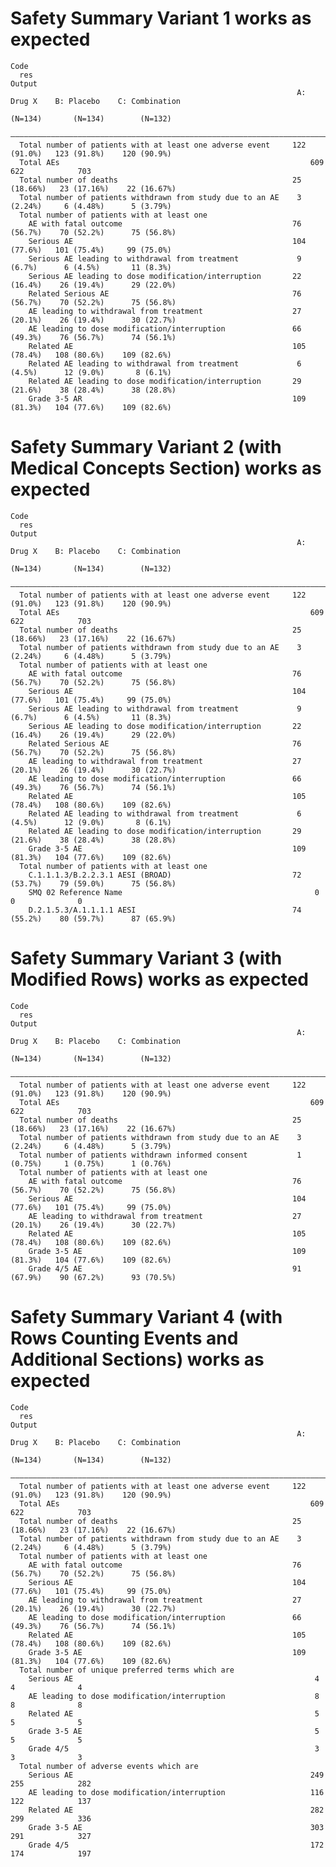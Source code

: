 # Safety Summary Variant 1 works as expected

    Code
      res
    Output
                                                                    A: Drug X    B: Placebo    C: Combination
                                                                     (N=134)       (N=134)        (N=132)    
      ———————————————————————————————————————————————————————————————————————————————————————————————————————
      Total number of patients with at least one adverse event     122 (91.0%)   123 (91.8%)    120 (90.9%)  
      Total AEs                                                        609           622            703      
      Total number of deaths                                       25 (18.66%)   23 (17.16%)    22 (16.67%)  
      Total number of patients withdrawn from study due to an AE    3 (2.24%)     6 (4.48%)      5 (3.79%)   
      Total number of patients with at least one                                                             
        AE with fatal outcome                                      76 (56.7%)    70 (52.2%)      75 (56.8%)  
        Serious AE                                                 104 (77.6%)   101 (75.4%)     99 (75.0%)  
        Serious AE leading to withdrawal from treatment             9 (6.7%)      6 (4.5%)       11 (8.3%)   
        Serious AE leading to dose modification/interruption       22 (16.4%)    26 (19.4%)      29 (22.0%)  
        Related Serious AE                                         76 (56.7%)    70 (52.2%)      75 (56.8%)  
        AE leading to withdrawal from treatment                    27 (20.1%)    26 (19.4%)      30 (22.7%)  
        AE leading to dose modification/interruption               66 (49.3%)    76 (56.7%)      74 (56.1%)  
        Related AE                                                 105 (78.4%)   108 (80.6%)    109 (82.6%)  
        Related AE leading to withdrawal from treatment             6 (4.5%)      12 (9.0%)       8 (6.1%)   
        Related AE leading to dose modification/interruption       29 (21.6%)    38 (28.4%)      38 (28.8%)  
        Grade 3-5 AR                                               109 (81.3%)   104 (77.6%)    109 (82.6%)  

# Safety Summary Variant 2 (with Medical Concepts Section) works as expected

    Code
      res
    Output
                                                                    A: Drug X    B: Placebo    C: Combination
                                                                     (N=134)       (N=134)        (N=132)    
      ———————————————————————————————————————————————————————————————————————————————————————————————————————
      Total number of patients with at least one adverse event     122 (91.0%)   123 (91.8%)    120 (90.9%)  
      Total AEs                                                        609           622            703      
      Total number of deaths                                       25 (18.66%)   23 (17.16%)    22 (16.67%)  
      Total number of patients withdrawn from study due to an AE    3 (2.24%)     6 (4.48%)      5 (3.79%)   
      Total number of patients with at least one                                                             
        AE with fatal outcome                                      76 (56.7%)    70 (52.2%)      75 (56.8%)  
        Serious AE                                                 104 (77.6%)   101 (75.4%)     99 (75.0%)  
        Serious AE leading to withdrawal from treatment             9 (6.7%)      6 (4.5%)       11 (8.3%)   
        Serious AE leading to dose modification/interruption       22 (16.4%)    26 (19.4%)      29 (22.0%)  
        Related Serious AE                                         76 (56.7%)    70 (52.2%)      75 (56.8%)  
        AE leading to withdrawal from treatment                    27 (20.1%)    26 (19.4%)      30 (22.7%)  
        AE leading to dose modification/interruption               66 (49.3%)    76 (56.7%)      74 (56.1%)  
        Related AE                                                 105 (78.4%)   108 (80.6%)    109 (82.6%)  
        Related AE leading to withdrawal from treatment             6 (4.5%)      12 (9.0%)       8 (6.1%)   
        Related AE leading to dose modification/interruption       29 (21.6%)    38 (28.4%)      38 (28.8%)  
        Grade 3-5 AE                                               109 (81.3%)   104 (77.6%)    109 (82.6%)  
      Total number of patients with at least one                                                             
        C.1.1.1.3/B.2.2.3.1 AESI (BROAD)                           72 (53.7%)    79 (59.0%)      75 (56.8%)  
        SMQ 02 Reference Name                                           0             0              0       
        D.2.1.5.3/A.1.1.1.1 AESI                                   74 (55.2%)    80 (59.7%)      87 (65.9%)  

# Safety Summary Variant 3 (with Modified Rows) works as expected

    Code
      res
    Output
                                                                    A: Drug X    B: Placebo    C: Combination
                                                                     (N=134)       (N=134)        (N=132)    
      ———————————————————————————————————————————————————————————————————————————————————————————————————————
      Total number of patients with at least one adverse event     122 (91.0%)   123 (91.8%)    120 (90.9%)  
      Total AEs                                                        609           622            703      
      Total number of deaths                                       25 (18.66%)   23 (17.16%)    22 (16.67%)  
      Total number of patients withdrawn from study due to an AE    3 (2.24%)     6 (4.48%)      5 (3.79%)   
      Total number of patients withdrawn informed consent           1 (0.75%)     1 (0.75%)      1 (0.76%)   
      Total number of patients with at least one                                                             
        AE with fatal outcome                                      76 (56.7%)    70 (52.2%)      75 (56.8%)  
        Serious AE                                                 104 (77.6%)   101 (75.4%)     99 (75.0%)  
        AE leading to withdrawal from treatment                    27 (20.1%)    26 (19.4%)      30 (22.7%)  
        Related AE                                                 105 (78.4%)   108 (80.6%)    109 (82.6%)  
        Grade 3-5 AE                                               109 (81.3%)   104 (77.6%)    109 (82.6%)  
        Grade 4/5 AE                                               91 (67.9%)    90 (67.2%)      93 (70.5%)  

# Safety Summary Variant 4 (with Rows Counting Events and Additional Sections) works as expected

    Code
      res
    Output
                                                                    A: Drug X    B: Placebo    C: Combination
                                                                     (N=134)       (N=134)        (N=132)    
      ———————————————————————————————————————————————————————————————————————————————————————————————————————
      Total number of patients with at least one adverse event     122 (91.0%)   123 (91.8%)    120 (90.9%)  
      Total AEs                                                        609           622            703      
      Total number of deaths                                       25 (18.66%)   23 (17.16%)    22 (16.67%)  
      Total number of patients withdrawn from study due to an AE    3 (2.24%)     6 (4.48%)      5 (3.79%)   
      Total number of patients with at least one                                                             
        AE with fatal outcome                                      76 (56.7%)    70 (52.2%)      75 (56.8%)  
        Serious AE                                                 104 (77.6%)   101 (75.4%)     99 (75.0%)  
        AE leading to withdrawal from treatment                    27 (20.1%)    26 (19.4%)      30 (22.7%)  
        AE leading to dose modification/interruption               66 (49.3%)    76 (56.7%)      74 (56.1%)  
        Related AE                                                 105 (78.4%)   108 (80.6%)    109 (82.6%)  
        Grade 3-5 AE                                               109 (81.3%)   104 (77.6%)    109 (82.6%)  
      Total number of unique preferred terms which are                                                       
        Serious AE                                                      4             4              4       
        AE leading to dose modification/interruption                    8             8              8       
        Related AE                                                      5             5              5       
        Grade 3-5 AE                                                    5             5              5       
        Grade 4/5                                                       3             3              3       
      Total number of adverse events which are                                                               
        Serious AE                                                     249           255            282      
        AE leading to dose modification/interruption                   116           122            137      
        Related AE                                                     282           299            336      
        Grade 3-5 AE                                                   303           291            327      
        Grade 4/5                                                      172           174            197      

